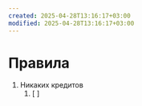 ```yaml
---
created: 2025-04-28T13:16:17+03:00
modified: 2025-04-28T13:16:17+03:00
---
```


# Правила

 1. Никаких кредитов
	 1. [ ] 
